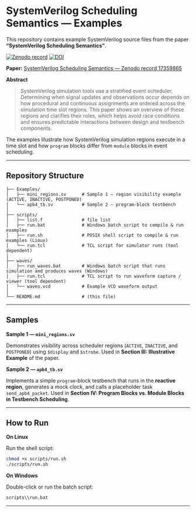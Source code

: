# SystemVerilog Scheduling Semantics — Examples

This repository contains example SystemVerilog source files from the paper **“SystemVerilog Scheduling Semantics”**.

[![Zenodo record](https://img.shields.io/badge/Zenodo-17359865-blue?logo=zenodo\&style=flat)](https://zenodo.org/records/17359865) [![DOI](https://zenodo.org/badge/DOI/10.5281/zenodo.17359865.svg)](https://doi.org/10.5281/zenodo.17359865)

**Paper:** [SystemVerilog Scheduling Semantics — Zenodo record 17359865](https://zenodo.org/records/17359865)

**Abstract**

> SystemVerilog simulation tools use a stratified event scheduler. Determining when signal updates and observations occur depends on how procedural and continuous assignments are ordered across the simulation time slot regions. This paper shows an overview of these regions and clarifies their roles, which helps avoid race conditions and ensures predictable interactions between design and testbench components.

The examples illustrate how SystemVerilog simulation regions execute in a time slot and how `program` blocks differ from `module` blocks in event scheduling.

---

## Repository Structure

```
├── Examples/
│   ├── mini_regions.sv      # Sample 1 — region visibility example (ACTIVE, INACTIVE, POSTPONED)
│   └── apb4_tb.sv           # Sample 2 — program-block testbench
│
├── scripts/
│   ├── list.f               # file list
│   ├── run.bat              # Windows batch script to compile & run examples
│   ├── run.sh               # POSIX shell script to compile & run examples (Linux)
│   └── run.tcl              # TCL script for simulator runs (tool dependent)
│
├── waves/
│   ├── run_waves.bat        # Windows batch script that runs simulation and produces waves (Windows)
│   ├── run.tcl              # TCL script to run waveform capture / viewer (tool dependent)
│   └── waves.vcd            # Example VCD waveform output
│
└── README.md                # (this file)

```

---

## Samples

**Sample 1 — `mini_regions.sv`**

Demonstrates visibility across scheduler regions (`ACTIVE`, `INACTIVE`, and `POSTPONED`) using `$display` and `$strobe`.
Used in **Section III: Illustrative Example** of the paper.

**Sample 2 — `apb4_tb.sv`**

Implements a simple `program`-block testbench that runs in the **reactive region**, generates a mock clock, and calls a placeholder task `send_apb4_packet`.
Used in **Section IV: Program Blocks vs. Module Blocks in Testbench Scheduling**.

---

## How to Run

**On Linux**

Run the shell script:

```bash
chmod +x scripts/run.sh
./scripts/run.sh
```

**On Windows**

Double-click or run the batch script:

```bash
scripts\\run.bat
```

---